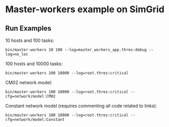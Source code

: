 # Master-workers example on SimGrid

## Run Examples

10 hosts and 100 tasks:

```
bin/master-workers 10 100 --log=master_workers_app.thres:debug --log=no_loc
```

100 hosts and 10000 tasks:

```
bin/master-workers 100 10000 --log=root.thres:critical
```

CM02 network model:

```
bin/master-workers 100 10000 --log=root.thres:critical --cfg=network/model:CM02
```

Constant network model (requires commenting all code related to links):

```
bin/master-workers 100 10000 --log=root.thres:critical --cfg=network/model:Constant
```

